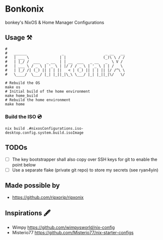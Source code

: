 # Bonkonix
bonkey's NixOS &amp; Home Manager Configurations

## Usage ⚒️
``````make
#
#   ______                _                   _ __   __ 
#   | ___ \              | |                 (_)\ \ / / 
#   | |_/ /  ___   _ __  | | __  ___   _ __   _  \ V /  
#   | ___ \ / _ \ | '_ \ | |/ / / _ \ | '_ \ | | /   \  
#   | |_/ /| (_) || | | ||   < | (_) || | | || |/ /^\ \ 
#   \____/  \___/ |_| |_||_|\_\ \___/ |_| |_||_|\/   \/ 

# Rebuild the OS
make os
# Initial build of the home environment
make home_build
# Rebuild the home environment
make home
``````
### Build the ISO 💿
`nix build .#nixosConfigurations.iso-desktop.config.system.build.isoImage`

## TODOs
- [ ] The key bootstrapper shall also copy over SSH keys for git to enable the point below
- [ ] Use a separate flake (private git repo) to store my secrets (see ryan4yin)

## Made possible by
- https://github.com/ripxorip/ripxonix

## Inspirations 🖋️
- Wimpy https://github.com/wimpysworld/nix-config
- Misterio77 https://github.com/Misterio77/nix-starter-configs
